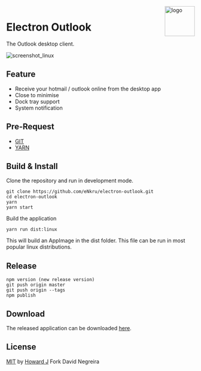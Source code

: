 <img src="build/icons/128x128.png" alt="logo" height="80" align="right" />

# Electron Outlook

The Outlook desktop client.

![screenshot_linux](https://user-images.githubusercontent.com/13460738/35953459-a0875872-0ce9-11e8-9bca-880564b9beee.png)

## Feature
* Receive your hotmail / outlook online from the desktop app
* Close to minimise
* Dock tray support
* System notification

## Pre-Request
* [GIT](https://git-scm.com/)
* [YARN](https://yarnpkg.com/)

## Build & Install
Clone the repository and run in development mode.
```
git clone https://github.com/eNkru/electron-outlook.git
cd electron-outlook
yarn
yarn start
```
Build the application 
```
yarn run dist:linux
```
This will build an AppImage in the dist folder. This file can be run in most popular linux distributions.

## Release
```
npm version (new release version)
git push origin master
git push origin --tags
npm publish
```

## Download
The released application can be downloaded [here](https://github.com/eNkru/electron-outlook/releases).

## License
[MIT](https://github.com/eNkru/electron-xiami/blob/master/LICENSE) by [Howard J](https://enkru.github.io/)
Fork David Negreira
